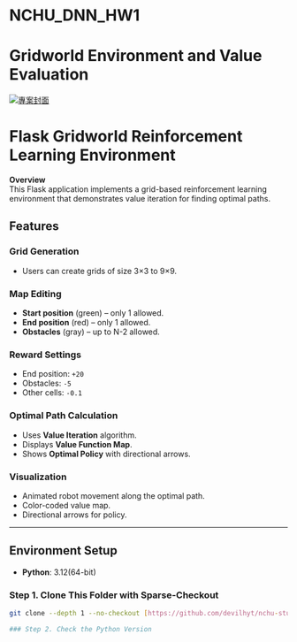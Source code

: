 # NCHU_DNN_HW1
# Gridworld Environment and Value Evaluation

[![專案封面](https://example.com/cover.png)](https://example.com)

# Flask Gridworld Reinforcement Learning Environment

**Overview**  
This Flask application implements a grid-based reinforcement learning environment that demonstrates value iteration for finding optimal paths.

## Features

### Grid Generation
- Users can create grids of size 3×3 to 9×9.

### Map Editing
- **Start position** (green) – only 1 allowed.  
- **End position** (red) – only 1 allowed.  
- **Obstacles** (gray) – up to N-2 allowed.

### Reward Settings
- End position: `+20`  
- Obstacles: `-5`  
- Other cells: `-0.1`

### Optimal Path Calculation
- Uses **Value Iteration** algorithm.  
- Displays **Value Function Map**.  
- Shows **Optimal Policy** with directional arrows.

### Visualization
- Animated robot movement along the optimal path.  
- Color-coded value map.  
- Directional arrows for policy.

---

## Environment Setup
- **Python**: 3.12(64-bit)

### Step 1. Clone This Folder with Sparse-Checkout
```bash
git clone --depth 1 --no-checkout [https://github.com/devilhyt/nchu-stuff.git](https://github.com/enid0101/NCHU_DNN_HW1)

### Step 2. Check the Python Version

